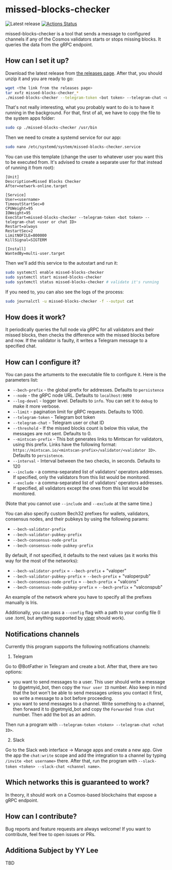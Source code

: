 # missed-blocks-checker

![Latest release](https://img.shields.io/github/v/release/solarlabsteam/missed-blocks-checker)
[![Actions Status](https://github.com/solarlabsteam/missed-blocks-checker/workflows/test/badge.svg)](https://github.com/solarlabsteam/missed-blocks-checker/actions)

missed-blocks-checker is a tool that sends a message to configured channels if any of the Cosmos validators starts or stops missing blocks. It queries the data from the gRPC endpoint.

## How can I set it up?

Download the latest release from [the releases page](https://github.com/solarlabsteam/missed-blocks-checker/releases/). After that, you should unzip it and you are ready to go:

```sh
wget <the link from the releases page>
tar xvfz missed-blocks-checker_*
./missed-blocks-checker --telegram-token <bot token> --telegram-chat <user or chat ID from the previous step>
```

That's not really interesting, what you probably want to do is to have it running in the background. For that, first of all, we have to copy the file to the system apps folder:

```sh
sudo cp ./missed-blocks-checker /usr/bin
```

Then we need to create a systemd service for our app:

```sh
sudo nano /etc/systemd/system/missed-blocks-checker.service
```

You can use this template (change the user to whatever user you want this to be executed from. It's advised to create a separate user for that instead of running it from root):

```
[Unit]
Description=Missed Blocks Checker
After=network-online.target

[Service]
User=<username>
TimeoutStartSec=0
CPUWeight=95
IOWeight=95
ExecStart=missed-blocks-checker --telegram-token <bot token> --telegram-chat <user or chat ID>
Restart=always
RestartSec=2
LimitNOFILE=800000
KillSignal=SIGTERM

[Install]
WantedBy=multi-user.target
```

Then we'll add this service to the autostart and run it:

```sh
sudo systemctl enable missed-blocks-checker
sudo systemctl start missed-blocks-checker
sudo systemctl status missed-blocks-checker # validate it's running
```

If you need to, you can also see the logs of the process:

```sh
sudo journalctl -u missed-blocks-checker -f --output cat
```

## How does it work?

It periodically queries the full node via gRPC for all validators and their missed blocks, then checks the difference with the missed blocks before and now. If the validator is faulty, it writes a Telegram message to a specified chat.

## How can I configure it?

You can pass the artuments to the executable file to configure it. Here is the parameters list:

- `--bech-prefix` - the global prefix for addresses. Defaults to `persistence`
- `--node` - the gRPC node URL. Defaults to `localhost:9090`
- `--log-devel` - logger level. Defaults to `info`. You can set it to `debug` to make it more verbose.
- `--limit` - pagination limit for gRPC requests. Defaults to 1000.
- `--telegram-token` - Telegram bot token
- `--telegram-chat` - Telegram user or chat ID
- `--threshold` - If the missed blocks count is below this value, the messages are not sent. Defaults to 0.
- `--mintscan-prefix` - This bot generates links to Mintscan for validators, using this prefix. Links have the following format: `https://mintscan.io/<mintscan-prefix>/validator/<validator ID>`. Defaults to `persistence`.
- `--interval` - Interval between the two checks, in seconds. Defaults to 120
- `--include` - a comma-separated list of validators' operators addresses. If specified, only the validators from this list would be monitored.
- `--exclude` - a comma-separated list of validators' operators addresses. If specified, all validators except the ones from this list would be monitored.

(Note that you cannot use `--include` and `--exclude` at the same time.)


You can also specify custom Bech32 prefixes for wallets, validators, consensus nodes, and their pubkeys by using the following params:
- `--bech-validator-prefix`
- `--bech-validator-pubkey-prefix`
- `--bech-consensus-node-prefix`
- `--bech-consensus-node-pubkey-prefix`

By default, if not specified, it defaults to the next values (as it works this way for the most of the networks):
- `--bech-validator-prefix`  = `--bech-prefix` + "valoper"
- `--bech-validator-pubkey-prefix` = `--bech-prefix` + "valoperpub"
- `--bech-consensus-node-prefix` = `--bech-prefix` + "valcons"
- `--bech-consensus-node-pubkey-prefix` = `--bech-prefix` + "valconspub"

An example of the network where you have to specify all the prefixes manually is Iris.

Additionally, you can pass a `--config` flag with a path to your config file (I use .toml, but anything supported by [viper](https://github.com/spf13/viper) should work).

## Notifications channels

Currently this program supports the following notifications channels:
1) Telegram

Go to @BotFather in Telegram and create a bot. After that, there are two options:
- you want to send messages to a user. This user should write a message to @getmyid_bot, then copy the `Your user ID` number. Also keep in mind that the bot won't be able to send messages unless you contact it first, so write a message to a bot before proceeding.
- you want to send messages to a channel. Write something to a channel, then forward it to @getmyid_bot and copy the `Forwarded from chat` number. Then add the bot as an admin.


Then run a program with `--telegram-token <token> --telegram-chat <chat ID>`.

2) Slack

Go to the Slack web interface -> Manage apps and create a new app.
Give the app the `chat:write` scope and add the integration to a channel by typing `/invite <bot username>` there.
After that, run the program with `--slack-token <token> --slack-chat <channel name>`.


## Which networks this is guaranteed to work?

In theory, it should work on a Cosmos-based blockchains that expose a gRPC endpoint.

## How can I contribute?

Bug reports and feature requests are always welcome! If you want to contribute, feel free to open issues or PRs.

## Additiona Subject by YY Lee

TBD